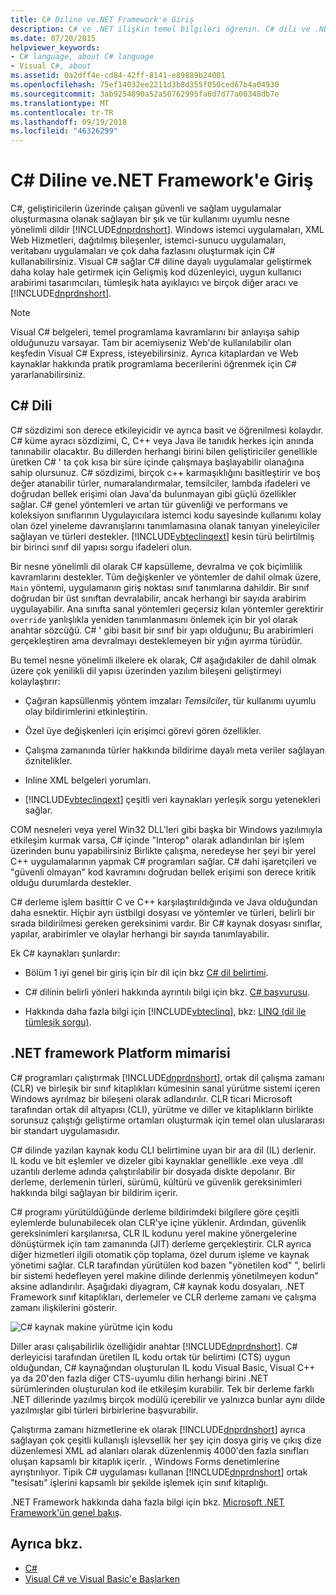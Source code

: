 ```yaml
---
title: C# Diline ve.NET Framework'e Giriş
description: C# ve .NET ilişkin temel bilgileri öğrenin. C# dili ve .NET ekosisteminin bir bakış edinin.
ms.date: 07/20/2015
helpviewer_keywords:
- C# language, about C# language
- Visual C#, about
ms.assetid: 0a2dff4e-cd84-42ff-8141-e89889b24081
ms.openlocfilehash: 75ef14032ee2211d3b8d355f050ced67b4a04930
ms.sourcegitcommit: 3ab9254890a52a50762995fa6d7d77a00348db7e
ms.translationtype: MT
ms.contentlocale: tr-TR
ms.lasthandoff: 09/19/2018
ms.locfileid: "46326299"
---
```

# <a name="introduction-to-the-c-language-and-the-net-framework"></a>C# Diline ve.NET Framework'e Giriş

C#, geliştiricilerin üzerinde çalışan güvenli ve sağlam uygulamalar oluşturmasına olanak sağlayan bir şık ve tür kullanımı uyumlu nesne yönelimli dildir [!INCLUDE[dnprdnshort](~/includes/dnprdnshort-md.md)]. Windows istemci uygulamaları, XML Web Hizmetleri, dağıtılmış bileşenler, istemci-sunucu uygulamaları, veritabanı uygulamaları ve çok daha fazlasını oluşturmak için C# kullanabilirsiniz. Visual C# sağlar C# diline dayalı uygulamalar geliştirmek daha kolay hale getirmek için Gelişmiş kod düzenleyici, uygun kullanıcı arabirimi tasarımcıları, tümleşik hata ayıklayıcı ve birçok diğer aracı ve [!INCLUDE[dnprdnshort](~/includes/dnprdnshort-md.md)].  
  
> [!NOTE]
> Visual C# belgeleri, temel programlama kavramlarını bir anlayışa sahip olduğunuzu varsayar. Tam bir acemiyseniz Web'de kullanılabilir olan keşfedin Visual C# Express, isteyebilirsiniz. Ayrıca kitaplardan ve Web kaynaklar hakkında pratik programlama becerilerini öğrenmek için C# yararlanabilirsiniz.  
  
## <a name="c-language"></a>C# Dili

 C# sözdizimi son derece etkileyicidir ve ayrıca basit ve öğrenilmesi kolaydır. C# küme ayracı sözdizimi, C, C++ veya Java ile tanıdık herkes için anında tanınabilir olacaktır. Bu dillerden herhangi birini bilen geliştiriciler genellikle üretken C# ' ta çok kısa bir süre içinde çalışmaya başlayabilir olanağına sahip olursunuz. C# sözdizimi, birçok c++ karmaşıklığını basitleştirir ve boş değer atanabilir türler, numaralandırmalar, temsilciler, lambda ifadeleri ve doğrudan bellek erişimi olan Java'da bulunmayan gibi güçlü özellikler sağlar. C# genel yöntemleri ve artan tür güvenliği ve performans ve koleksiyon sınıflarının Uygulayıcılara istemci kodu sayesinde kullanımı kolay olan özel yineleme davranışlarını tanımlamasına olanak tanıyan yineleyiciler sağlayan ve türleri destekler. [!INCLUDE[vbteclinqext](~/includes/vbteclinqext-md.md)] kesin türü belirtilmiş bir birinci sınıf dil yapısı sorgu ifadeleri olun.  
  
 Bir nesne yönelimli dil olarak C# kapsülleme, devralma ve çok biçimlilik kavramlarını destekler. Tüm değişkenler ve yöntemler de dahil olmak üzere, `Main` yöntemi, uygulamanın giriş noktası sınıf tanımlarına dahildir. Bir sınıf doğrudan bir üst sınıftan devralabilir, ancak herhangi bir sayıda arabirim uygulayabilir. Ana sınıfta sanal yöntemleri geçersiz kılan yöntemler gerektirir `override` yanlışlıkla yeniden tanımlanmasını önlemek için bir yol olarak anahtar sözcüğü. C# ' gibi basit bir sınıf bir yapı olduğunu; Bu arabirimleri gerçekleştiren ama devralmayı desteklemeyen bir yığın ayırma türüdür.  
  
 Bu temel nesne yönelimli ilkelere ek olarak, C# aşağıdakiler de dahil olmak üzere çok yenilikli dil yapısı üzerinden yazılım bileşeni geliştirmeyi kolaylaştırır:  
  
- Çağıran kapsüllenmiş yöntem imzaları *Temsilciler*, tür kullanımı uyumlu olay bildirimlerini etkinleştirin.  
  
- Özel üye değişkenleri için erişimci görevi gören özellikler.  
  
- Çalışma zamanında türler hakkında bildirime dayalı meta veriler sağlayan öznitelikler.  
  
- Inline XML belgeleri yorumları.  
  
- [!INCLUDE[vbteclinqext](~/includes/vbteclinqext-md.md)] çeşitli veri kaynakları yerleşik sorgu yetenekleri sağlar.  
  
 COM nesneleri veya yerel Win32 DLL'leri gibi başka bir Windows yazılımıyla etkileşim kurmak varsa, C# içinde "Interop" olarak adlandırılan bir işlem üzerinden bunu yapabilirsiniz Birlikte çalışma, neredeyse her şeyi bir yerel C++ uygulamalarının yapmak C# programları sağlar. C# dahi işaretçileri ve "güvenli olmayan" kod kavramını doğrudan bellek erişimi son derece kritik olduğu durumlarda destekler.  
  
 C# derleme işlem basittir C ve C++ karşılaştırıldığında ve Java olduğundan daha esnektir. Hiçbir ayrı üstbilgi dosyası ve yöntemler ve türleri, belirli bir sırada bildirilmesi gereken gereksinimi vardır. Bir C# kaynak dosyası sınıflar, yapılar, arabirimler ve olaylar herhangi bir sayıda tanımlayabilir.  
  
 Ek C# kaynakları şunlardır:  
  
- Bölüm 1 iyi genel bir giriş için bir dil için bkz [C# dil belirtimi](../../csharp/language-reference/language-specification/index.md).  
  
- C# dilinin belirli yönleri hakkında ayrıntılı bilgi için bkz. [C# başvurusu](../../csharp/language-reference/index.md).  
  
- Hakkında daha fazla bilgi için [!INCLUDE[vbteclinq](~/includes/vbteclinq-md.md)], bkz: [LINQ (dil ile tümleşik sorgu)](../programming-guide/concepts/linq/index.md).  

## <a name="net-framework-platform-architecture"></a>.NET framework Platform mimarisi

 C# programları çalıştırmak [!INCLUDE[dnprdnshort](~/includes/dnprdnshort-md.md)], ortak dil çalışma zamanı (CLR) ve birleşik bir sınıf kitaplıkları kümesinin sanal yürütme sistemi içeren Windows ayrılmaz bir bileşeni olarak adlandırılır. CLR ticari Microsoft tarafından ortak dil altyapısı (CLI), yürütme ve diller ve kitaplıkların birlikte sorunsuz çalıştığı geliştirme ortamları oluşturmak için temel olan uluslararası bir standart uygulamasıdır.  
  
 C# dilinde yazılan kaynak kodu CLI belirtimine uyan bir ara dil (IL) derlenir. IL kodu ve bit eşlemler ve dizeler gibi kaynaklar genellikle .exe veya .dll uzantılı derleme adında çalıştırılabilir bir dosyada diskte depolanır. Bir derleme, derlemenin türleri, sürümü, kültürü ve güvenlik gereksinimleri hakkında bilgi sağlayan bir bildirim içerir.  
  
 C# programı yürütüldüğünde derleme bildirimdeki bilgilere göre çeşitli eylemlerde bulunabilecek olan CLR'ye içine yüklenir. Ardından, güvenlik gereksinimleri karşılanırsa, CLR IL kodunu yerel makine yönergelerine dönüştürmek için tam zamanında (JIT) derleme gerçekleştirir. CLR ayrıca diğer hizmetleri ilgili otomatik çöp toplama, özel durum işleme ve kaynak yönetimi sağlar. CLR tarafından yürütülen kod bazen "yönetilen kod" ", belirli bir sistemi hedefleyen yerel makine dilinde derlenmiş yönetilmeyen kodun" aksine adlandırılır. Aşağıdaki diyagram, C# kaynak kodu dosyaları, .NET Framework sınıf kitaplıkları, derlemeler ve CLR derleme zamanı ve çalışma zamanı ilişkilerini gösterir.  
  
 ![C&#35; kaynak makine yürütme için kodu](../../csharp/getting-started/media/netarchitecture.png "NETarchitecture")  
  
 Diller arası çalışabilirlik özelliğidir anahtar [!INCLUDE[dnprdnshort](~/includes/dnprdnshort-md.md)]. C# derleyicisi tarafından üretilen IL kodu ortak tür belirtimi (CTS) uygun olduğundan, C# kaynağından oluşturulan IL kodu Visual Basic, Visual C++ ya da 20'den fazla diğer CTS-uyumlu dilin herhangi birini .NET sürümlerinden oluşturulan kod ile etkileşim kurabilir. Tek bir derleme farklı .NET dillerinde yazılmış birçok modülü içerebilir ve yalnızca bunlar aynı dilde yazılmışlar gibi türleri birbirlerine başvurabilir.  
  
 Çalıştırma zamanı hizmetlerine ek olarak [!INCLUDE[dnprdnshort](~/includes/dnprdnshort-md.md)] ayrıca sağlayan çok çeşitli kullanışlı işlevsellik her şey için dosya giriş ve çıkış dize düzenlemesi XML ad alanları olarak düzenlenmiş 4000'den fazla sınıfları oluşan kapsamlı bir kitaplık içerir. , Windows Forms denetimlerine ayrıştırılıyor. Tipik C# uygulaması kullanan [!INCLUDE[dnprdnshort](~/includes/dnprdnshort-md.md)] ortak "tesisatı" işlerini kapsamlı bir şekilde işlemek için sınıf kitaplığı.  
  
 .NET Framework hakkında daha fazla bilgi için bkz. [Microsoft .NET Framework'ün genel bakış](../../framework/get-started/overview.md).  
  
## <a name="see-also"></a>Ayrıca bkz.

- [C#](../../csharp/index.md)
- [Visual C# ve Visual Basic'e Başlarken](/visualstudio/ide/getting-started-with-visual-csharp-and-visual-basic)
